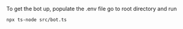 To get the bot up, populate the .env file go to root directory and run
```
npx ts-node src/bot.ts
```
